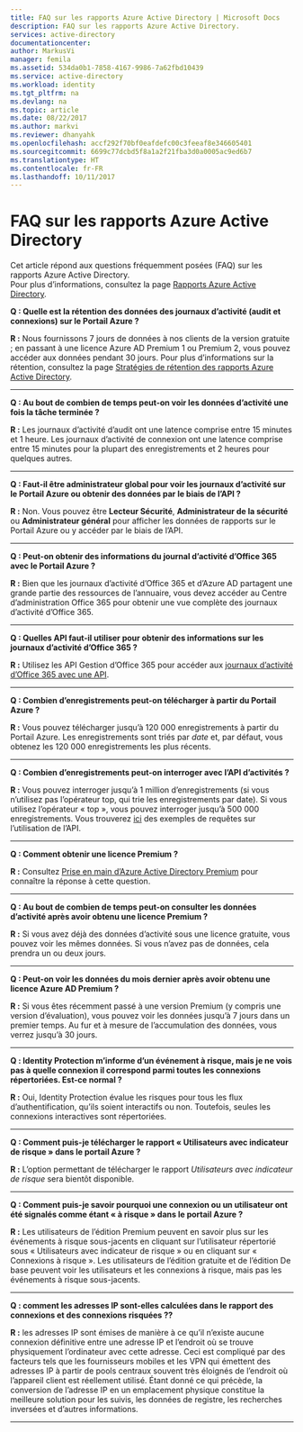 ```yaml
---
title: FAQ sur les rapports Azure Active Directory | Microsoft Docs
description: FAQ sur les rapports Azure Active Directory.
services: active-directory
documentationcenter: 
author: MarkusVi
manager: femila
ms.assetid: 534da0b1-7858-4167-9986-7a62fbd10439
ms.service: active-directory
ms.workload: identity
ms.tgt_pltfrm: na
ms.devlang: na
ms.topic: article
ms.date: 08/22/2017
ms.author: markvi
ms.reviewer: dhanyahk
ms.openlocfilehash: accf292f70bf0eafdefc00c3feeaf8e346605401
ms.sourcegitcommit: 6699c77dcbd5f8a1a2f21fba3d0a0005ac9ed6b7
ms.translationtype: HT
ms.contentlocale: fr-FR
ms.lasthandoff: 10/11/2017
---
```

# <a name="azure-active-directory-reporting-faq"></a>FAQ sur les rapports Azure Active Directory

Cet article répond aux questions fréquemment posées (FAQ) sur les rapports Azure Active Directory.  
Pour plus d’informations, consultez la page [Rapports Azure Active Directory](active-directory-reporting-azure-portal.md). 

**Q : Quelle est la rétention des données des journaux d’activité (audit et connexions) sur le Portail Azure ?** 

**R :** Nous fournissons 7 jours de données à nos clients de la version gratuite ; en passant à une licence Azure AD Premium 1 ou Premium 2, vous pouvez accéder aux données pendant 30 jours. Pour plus d’informations sur la rétention, consultez la page [Stratégies de rétention des rapports Azure Active Directory](active-directory-reporting-retention.md).

--- 

**Q : Au bout de combien de temps peut-on voir les données d’activité une fois la tâche terminée ?**

**R :** Les journaux d’activité d’audit ont une latence comprise entre 15 minutes et 1 heure. Les journaux d’activité de connexion ont une latence comprise entre 15 minutes pour la plupart des enregistrements et 2 heures pour quelques autres.

---

**Q : Faut-il être administrateur global pour voir les journaux d’activité sur le Portail Azure ou obtenir des données par le biais de l’API ?**

**R :** Non. Vous pouvez être **Lecteur Sécurité**, **Administrateur de la sécurité** ou **Administrateur général** pour afficher les données de rapports sur le Portail Azure ou y accéder par le biais de l’API.

---

**Q : Peut-on obtenir des informations du journal d’activité d’Office 365 avec le Portail Azure ?**

**R :** Bien que les journaux d’activité d’Office 365 et d’Azure AD partagent une grande partie des ressources de l’annuaire, vous devez accéder au Centre d’administration Office 365 pour obtenir une vue complète des journaux d’activité d’Office 365.

---


**Q : Quelles API faut-il utiliser pour obtenir des informations sur les journaux d’activité d’Office 365 ?**

**R :** Utilisez les API Gestion d’Office 365 pour accéder aux [journaux d’activité d’Office 365 avec une API](https://msdn.microsoft.com/office-365/office-365-managment-apis-overview).

---

**Q : Combien d’enregistrements peut-on télécharger à partir du Portail Azure ?**

**R :** Vous pouvez télécharger jusqu’à 120 000 enregistrements à partir du Portail Azure. Les enregistrements sont triés par *date* et, par défaut, vous obtenez les 120 000 enregistrements les plus récents. 

---

**Q : Combien d’enregistrements peut-on interroger avec l’API d’activités ?**

**R :** Vous pouvez interroger jusqu’à 1 million d’enregistrements (si vous n’utilisez pas l’opérateur top, qui trie les enregistrements par date). Si vous utilisez l’opérateur « top », vous pouvez interroger jusqu’à 500 000 enregistrements. Vous trouverez [ici](active-directory-reporting-api-getting-started.md) des exemples de requêtes sur l’utilisation de l’API.

---

**Q : Comment obtenir une licence Premium ?**

**R :** Consultez [Prise en main d’Azure Active Directory Premium](active-directory-get-started-premium.md) pour connaître la réponse à cette question.

---

**Q : Au bout de combien de temps peut-on consulter les données d’activité après avoir obtenu une licence Premium ?**

**R :** Si vous avez déjà des données d’activité sous une licence gratuite, vous pouvez voir les mêmes données. Si vous n’avez pas de données, cela prendra un ou deux jours.

---

**Q : Peut-on voir les données du mois dernier après avoir obtenu une licence Azure AD Premium ?**

**R :** Si vous êtes récemment passé à une version Premium (y compris une version d’évaluation), vous pouvez voir les données jusqu’à 7 jours dans un premier temps. Au fur et à mesure de l’accumulation des données, vous verrez jusqu’à 30 jours.

---

**Q : ldentity Protection m’informe d’un événement à risque, mais je ne vois pas à quelle connexion il correspond parmi toutes les connexions répertoriées. Est-ce normal ?**

**R :** Oui, Identity Protection évalue les risques pour tous les flux d’authentification, qu’ils soient interactifs ou non. Toutefois, seules les connexions interactives sont répertoriées.

---

**Q : Comment puis-je télécharger le rapport « Utilisateurs avec indicateur de risque » dans le portail Azure ?**

**R :** L’option permettant de télécharger le rapport *Utilisateurs avec indicateur de risque* sera bientôt disponible.

---

**Q : Comment puis-je savoir pourquoi une connexion ou un utilisateur ont été signalés comme étant « à risque » dans le portail Azure ?**

**R :** Les utilisateurs de l’édition Premium peuvent en savoir plus sur les événements à risque sous-jacents en cliquant sur l’utilisateur répertorié sous « Utilisateurs avec indicateur de risque » ou en cliquant sur « Connexions à risque ». Les utilisateurs de l’édition gratuite et de l’édition De base peuvent voir les utilisateurs et les connexions à risque, mais pas les événements à risque sous-jacents.

---

**Q : comment les adresses IP sont-elles calculées dans le rapport des connexions et des connexions risquées ??**

**R :** les adresses IP sont émises de manière à ce qu’il n’existe aucune connexion définitive entre une adresse IP et l’endroit où se trouve physiquement l’ordinateur avec cette adresse. Ceci est compliqué par des facteurs tels que les fournisseurs mobiles et les VPN qui émettent des adresses IP à partir de pools centraux souvent très éloignés de l’endroit où l’appareil client est réellement utilisé. Étant donné ce qui précède, la conversion de l’adresse IP en un emplacement physique constitue la meilleure solution pour les suivis, les données de registre, les recherches inversées et d’autres informations. 

---
